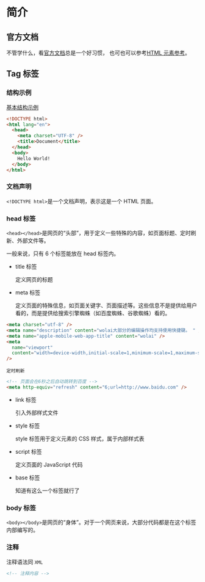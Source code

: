 # 简介

## 官方文档

不管学什么，看[官方文档](https://developer.mozilla.org/zh-CN/docs/Web/HTML)总是一个好习惯， 也可也可以参考[HTML 元素参考](https://developer.mozilla.org/zh-CN/docs/Web/HTML/Element)。

## Tag 标签

### 结构示例

[基本结构示例](./demo/base.html)

```html
<!DOCTYPE html>
<html lang="en">
  <head>
    <meta charset="UTF-8" />
    <title>Document</title>
  </head>
  <body>
    Hello World!
  </body>
</html>
```

### 文档声明

`<!DOCTYPE html>`是一个文档声明，表示这是一个 HTML 页面。

### head 标签

`<head></head>`是网页的“头部”，用于定义一些特殊的内容，如页面标题、定时刷新、外部文件等。

一般来说，只有 6 个标签能放在 head 标签内。

- title 标签

    定义网页的标题
- meta 标签

    定义页面的特殊信息，如页面关键字、页面描述等。这些信息不是提供给用户看的，而是提供给搜索引擎蜘蛛（如百度蜘蛛、谷歌蜘蛛）看的。

```html
<meta charset="utf-8" />
<meta name="description" content="wolai大部分的编辑操作均支持使用快捷键。 " />
<meta name="apple-mobile-web-app-title" content="wolai" />
<meta
  name="viewport"
  content="width=device-width,initial-scale=1,minimum-scale=1,maximum-scale=1,user-scalable=no"
/>
```

    定时刷新

```html
<!-- 页面会在6秒之后自动跳转到百度 -->
<meta http-equiv="refresh" content="6;url=http://www.baidu.com" />
```
- link 标签

    引入外部样式文件
- style 标签

    style 标签用于定义元素的 CSS 样式，属于内部样式表
- script 标签

    定义页面的 JavaScript 代码
- base 标签

    知道有这么一个标签就行了

### body 标签

`<body></body>`是网页的“身体”。对于一个网页来说，大部分代码都是在这个标签内部编写的。

### 注释

注释语法同 `XML`

```html
<!-- 注释内容 -->
```
